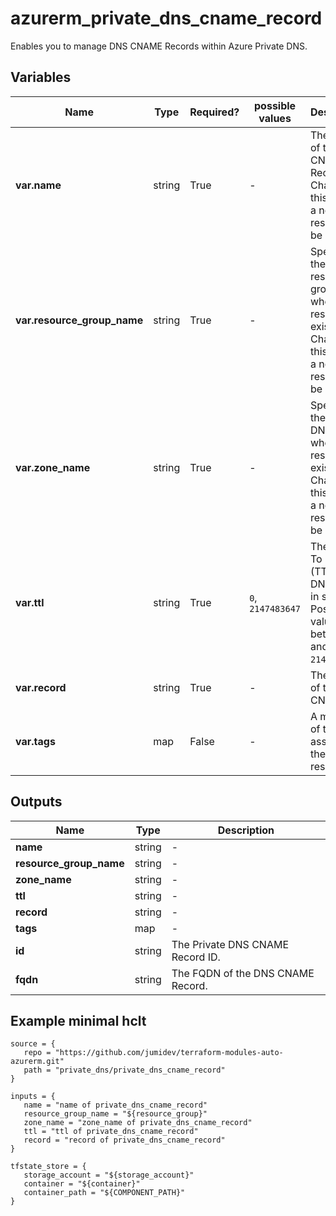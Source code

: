 # azurerm_private_dns_cname_record

Enables you to manage DNS CNAME Records within Azure Private DNS.

## Variables

| Name | Type | Required? |  possible values |  Description |
| ---- | ---- | --------- |  ----------- | ----------- |
| **var.name** | string | True | -  |  The name of the DNS CNAME Record. Changing this forces a new resource to be created. | 
| **var.resource_group_name** | string | True | -  |  Specifies the resource group where the resource exists. Changing this forces a new resource to be created. | 
| **var.zone_name** | string | True | -  |  Specifies the Private DNS Zone where the resource exists. Changing this forces a new resource to be created. | 
| **var.ttl** | string | True | `0`, `2147483647`  |  The Time To Live (TTL) of the DNS record in seconds. Possible values are between `0` and `2147483647`. | 
| **var.record** | string | True | -  |  The target of the CNAME. | 
| **var.tags** | map | False | -  |  A mapping of tags to assign to the resource. | 



## Outputs

| Name | Type | Description |
| ---- | ---- | --------- | 
| **name** | string  | - | 
| **resource_group_name** | string  | - | 
| **zone_name** | string  | - | 
| **ttl** | string  | - | 
| **record** | string  | - | 
| **tags** | map  | - | 
| **id** | string  | The Private DNS CNAME Record ID. | 
| **fqdn** | string  | The FQDN of the DNS CNAME Record. | 

## Example minimal hclt

```hcl
source = {
   repo = "https://github.com/jumidev/terraform-modules-auto-azurerm.git" 
   path = "private_dns/private_dns_cname_record" 
}

inputs = {
   name = "name of private_dns_cname_record" 
   resource_group_name = "${resource_group}" 
   zone_name = "zone_name of private_dns_cname_record" 
   ttl = "ttl of private_dns_cname_record" 
   record = "record of private_dns_cname_record" 
}

tfstate_store = {
   storage_account = "${storage_account}" 
   container = "${container}" 
   container_path = "${COMPONENT_PATH}" 
}


```